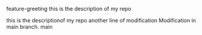 feature-greeting
this is the description of my repo

this is the descriptionof my repo
another line of modification
Modification in main branch.
 main
